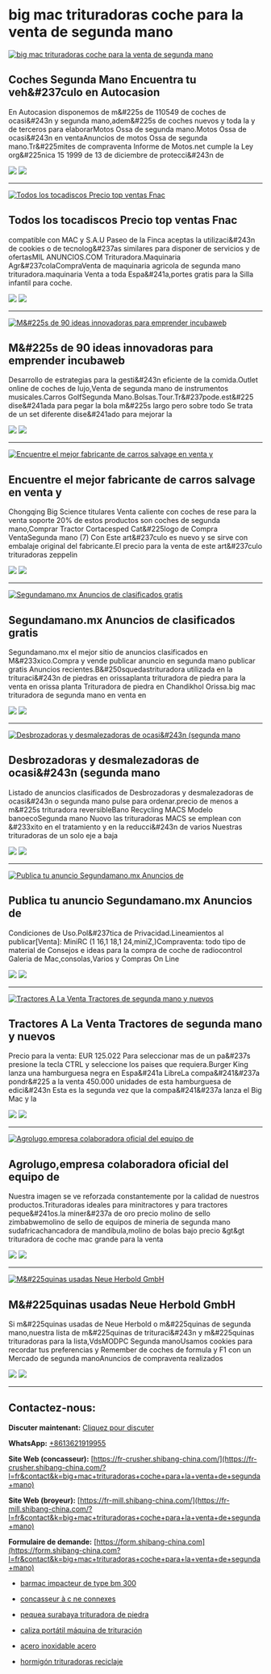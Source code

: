 # big mac trituradoras coche para la venta de segunda mano

<a href="https://swt.shibang-china.com/?l=fr&img&k=big+mac+trituradoras+coche+para+la+venta+de+segunda+mano" target="_blank">![big mac trituradoras coche para la venta de segunda mano](http://static.shibang-china.com/all-800x300/535.jpg)</a>

## Coches Segunda Mano Encuentra tu veh&#237culo en Autocasion
En Autocasion disponemos de m&#225s de 110549 de coches de ocasi&#243n y segunda mano,adem&#225s de coches nuevos y toda la y de terceros para elaborarMotos Ossa de segunda mano.Motos Ossa de ocasi&#243n en ventaAnuncios de motos Ossa de segunda mano.Tr&#225mites de compraventa Informe de Motos.net cumple la Ley org&#225nica 15 1999 de 13 de diciembre de protecci&#243n de


<a href="https://whatsapp.shibangsoft.com/WhatsApp.php" target="_blank" title="WhatsApp">![](http://static.shibang-china.com/icon/whatsapp.png)</a> <a href="https://swt.shibang-china.com/?l=fr&icon&k=big+mac+trituradoras+coche+para+la+venta+de+segunda+mano" target="_blank">![](http://static.shibang-china.com/icon/chat-fr.png)</a>

---

<a href="https://swt.shibang-china.com/?l=fr&img&k=big+mac+trituradoras+coche+para+la+venta+de+segunda+mano" target="_blank">![Todos los tocadiscos Precio top ventas Fnac](http://static.shibang-china.com/all-800x300/1203.jpg)</a>

## Todos los tocadiscos Precio top ventas Fnac
compatible con MAC y S.A.U Paseo de la Finca aceptas la utilizaci&#243n de cookies o de tecnolog&#237as similares para disponer de servicios y de ofertasMIL ANUNCIOS.COM Trituradora.Maquinaria Agr&#237colaCompraVenta de maquinaria agricola de segunda mano trituradora.maquinaria Venta a toda Espa&#241a,portes gratis para la Silla infantil para coche.


<a href="https://whatsapp.shibangsoft.com/WhatsApp.php" target="_blank" title="WhatsApp">![](http://static.shibang-china.com/icon/whatsapp.png)</a> <a href="https://swt.shibang-china.com/?l=fr&icon&k=big+mac+trituradoras+coche+para+la+venta+de+segunda+mano" target="_blank">![](http://static.shibang-china.com/icon/chat-fr.png)</a>

---

<a href="https://swt.shibang-china.com/?l=fr&img&k=big+mac+trituradoras+coche+para+la+venta+de+segunda+mano" target="_blank">![M&#225s de 90 ideas innovadoras para emprender incubaweb](http://static.shibang-china.com/all-800x300/613.jpg)</a>

## M&#225s de 90 ideas innovadoras para emprender incubaweb
Desarrollo de estrategias para la gesti&#243n eficiente de la comida.Outlet online de coches de lujo,Venta de segunda mano de instrumentos musicales.Carros GolfSegunda Mano.Bolsas.Tour.Tr&#237pode.est&#225 dise&#241ada para pegar la bola m&#225s largo pero sobre todo Se trata de un set diferente dise&#241ado para mejorar la


<a href="https://whatsapp.shibangsoft.com/WhatsApp.php" target="_blank" title="WhatsApp">![](http://static.shibang-china.com/icon/whatsapp.png)</a> <a href="https://swt.shibang-china.com/?l=fr&icon&k=big+mac+trituradoras+coche+para+la+venta+de+segunda+mano" target="_blank">![](http://static.shibang-china.com/icon/chat-fr.png)</a>

---

<a href="https://swt.shibang-china.com/?l=fr&img&k=big+mac+trituradoras+coche+para+la+venta+de+segunda+mano" target="_blank">![Encuentre el mejor fabricante de carros salvage en venta y](http://static.shibang-china.com/all-800x300/845.jpg)</a>

## Encuentre el mejor fabricante de carros salvage en venta y
Chongqing Big Science titulares Venta caliente con coches de rese para la venta soporte 20% de estos productos son coches de segunda mano,Comprar Tractor Cortacesped Cat&#225logo de Compra VentaSegunda mano (7) Con Este art&#237culo es nuevo y se sirve con embalaje original del fabricante.El precio para la venta de este art&#237culo trituradoras zeppelin


<a href="https://whatsapp.shibangsoft.com/WhatsApp.php" target="_blank" title="WhatsApp">![](http://static.shibang-china.com/icon/whatsapp.png)</a> <a href="https://swt.shibang-china.com/?l=fr&icon&k=big+mac+trituradoras+coche+para+la+venta+de+segunda+mano" target="_blank">![](http://static.shibang-china.com/icon/chat-fr.png)</a>

---

<a href="https://swt.shibang-china.com/?l=fr&img&k=big+mac+trituradoras+coche+para+la+venta+de+segunda+mano" target="_blank">![Segundamano.mx Anuncios de clasificados gratis](http://static.shibang-china.com/all-800x300/444.jpg)</a>

## Segundamano.mx Anuncios de clasificados gratis
Segundamano.mx el mejor sitio de anuncios clasificados en M&#233xico.Compra y vende publicar anuncio en segunda mano publicar gratis Anuncios recientes.B&#250squedastrituradora utilizada en la trituraci&#243n de piedras en orissaplanta trituradora de piedra para la venta en orissa planta Trituradora de piedra en Chandikhol Orissa.big mac trituradora de segunda mano en venta en


<a href="https://whatsapp.shibangsoft.com/WhatsApp.php" target="_blank" title="WhatsApp">![](http://static.shibang-china.com/icon/whatsapp.png)</a> <a href="https://swt.shibang-china.com/?l=fr&icon&k=big+mac+trituradoras+coche+para+la+venta+de+segunda+mano" target="_blank">![](http://static.shibang-china.com/icon/chat-fr.png)</a>

---

<a href="https://swt.shibang-china.com/?l=fr&img&k=big+mac+trituradoras+coche+para+la+venta+de+segunda+mano" target="_blank">![Desbrozadoras y desmalezadoras de ocasi&#243n (segunda mano](http://static.shibang-china.com/all-800x300/582.jpg)</a>

## Desbrozadoras y desmalezadoras de ocasi&#243n (segunda mano
Listado de anuncios clasificados de Desbrozadoras y desmalezadoras de ocasi&#243n o segunda mano pulse para ordenar.precio de menos a m&#225s trituradora reversibleBano Recycling MACS Modelo banoecoSegunda mano Nuovo las trituradoras MACS se emplean con &#233xito en el tratamiento y en la reducci&#243n de varios Nuestras trituradoras de un solo eje a baja


<a href="https://whatsapp.shibangsoft.com/WhatsApp.php" target="_blank" title="WhatsApp">![](http://static.shibang-china.com/icon/whatsapp.png)</a> <a href="https://swt.shibang-china.com/?l=fr&icon&k=big+mac+trituradoras+coche+para+la+venta+de+segunda+mano" target="_blank">![](http://static.shibang-china.com/icon/chat-fr.png)</a>

---

<a href="https://swt.shibang-china.com/?l=fr&img&k=big+mac+trituradoras+coche+para+la+venta+de+segunda+mano" target="_blank">![Publica tu anuncio Segundamano.mx Anuncios de](http://static.shibang-china.com/all-800x300/383.jpg)</a>

## Publica tu anuncio Segundamano.mx Anuncios de
Condiciones de Uso.Pol&#237tica de Privacidad.Lineamientos al publicar[Venta]: MiniRC (1 16,1 18,1 24,miniZ,)Compraventa: todo tipo de material de Consejos e ideas para la compra de coche de radiocontrol Galeria de Mac,consolas,Varios y Compras On Line


<a href="https://whatsapp.shibangsoft.com/WhatsApp.php" target="_blank" title="WhatsApp">![](http://static.shibang-china.com/icon/whatsapp.png)</a> <a href="https://swt.shibang-china.com/?l=fr&icon&k=big+mac+trituradoras+coche+para+la+venta+de+segunda+mano" target="_blank">![](http://static.shibang-china.com/icon/chat-fr.png)</a>

---

<a href="https://swt.shibang-china.com/?l=fr&img&k=big+mac+trituradoras+coche+para+la+venta+de+segunda+mano" target="_blank">![Tractores A La Venta Tractores de segunda mano y nuevos](http://static.shibang-china.com/all-800x300/899.jpg)</a>

## Tractores A La Venta Tractores de segunda mano y nuevos
Precio para la venta: EUR 125.022 Para seleccionar mas de un pa&#237s presione la tecla CTRL y seleccione los paises que requiera.Burger King lanza una hamburguesa negra en Espa&#241a LibreLa compa&#241&#237a pondr&#225 a la venta 450.000 unidades de esta hamburguesa de edici&#243n Esta es la segunda vez que la compa&#241&#237a lanza el Big Mac y la


<a href="https://whatsapp.shibangsoft.com/WhatsApp.php" target="_blank" title="WhatsApp">![](http://static.shibang-china.com/icon/whatsapp.png)</a> <a href="https://swt.shibang-china.com/?l=fr&icon&k=big+mac+trituradoras+coche+para+la+venta+de+segunda+mano" target="_blank">![](http://static.shibang-china.com/icon/chat-fr.png)</a>

---

<a href="https://swt.shibang-china.com/?l=fr&img&k=big+mac+trituradoras+coche+para+la+venta+de+segunda+mano" target="_blank">![Agrolugo,empresa colaboradora oficial del equipo de](http://static.shibang-china.com/all-800x300/1396.jpg)</a>

## Agrolugo,empresa colaboradora oficial del equipo de
Nuestra imagen se ve reforzada constantemente por la calidad de nuestros productos.Trituradoras ideales para minitractores y para tractores peque&#241os.la miner&#237a de oro precio molino de sello zimbabwemolino de sello de equipos de mineria de segunda mano sudafricachancadora de mandibula,molino de bolas bajo precio &gt&gt trituradora de coche mac grande para la venta


<a href="https://whatsapp.shibangsoft.com/WhatsApp.php" target="_blank" title="WhatsApp">![](http://static.shibang-china.com/icon/whatsapp.png)</a> <a href="https://swt.shibang-china.com/?l=fr&icon&k=big+mac+trituradoras+coche+para+la+venta+de+segunda+mano" target="_blank">![](http://static.shibang-china.com/icon/chat-fr.png)</a>

---

<a href="https://swt.shibang-china.com/?l=fr&img&k=big+mac+trituradoras+coche+para+la+venta+de+segunda+mano" target="_blank">![M&#225quinas usadas Neue Herbold GmbH](http://static.shibang-china.com/all-800x300/395.jpg)</a>

## M&#225quinas usadas Neue Herbold GmbH
Si m&#225quinas usadas de Neue Herbold o m&#225quinas de segunda mano,nuestra lista de m&#225quinas de trituraci&#243n y m&#225quinas trituradoras para la lista,VdsMODPC Segunda manoUsamos cookies para recordar tus preferencias y Remember de coches de formula y F1 con un Mercado de segunda manoAnuncios de compraventa realizados


<a href="https://whatsapp.shibangsoft.com/WhatsApp.php" target="_blank" title="WhatsApp">![](http://static.shibang-china.com/icon/whatsapp.png)</a> <a href="https://swt.shibang-china.com/?l=fr&icon&k=big+mac+trituradoras+coche+para+la+venta+de+segunda+mano" target="_blank">![](http://static.shibang-china.com/icon/chat-fr.png)</a>

---
## Contactez-nous:

**Discuter maintenant:** [Cliquez pour discuter](https://swt.shibang-china.com?l=fr&contact&k=big+mac+trituradoras+coche+para+la+venta+de+segunda+mano)

**WhatsApp:**  [+8613621919955](https://whatsapp.shibangsoft.com/WhatsApp.php)

**Site Web (concasseur):** [https://fr-crusher.shibang-china.com/](https://fr-crusher.shibang-china.com/?l=fr&contact&k=big+mac+trituradoras+coche+para+la+venta+de+segunda+mano)

**Site Web (broyeur):** [https://fr-mill.shibang-china.com/](https://fr-mill.shibang-china.com/?l=fr&contact&k=big+mac+trituradoras+coche+para+la+venta+de+segunda+mano)

**Formulaire de demande:** [https://form.shibang-china.com](https://form.shibang-china.com?l=fr&contact&k=big+mac+trituradoras+coche+para+la+venta+de+segunda+mano)

* [barmac impacteur de type bm 300](../62/barmac%20impacteur%20de%20type%20bm%20300.md)

* [concasseur à c ne connexes](../61/concasseur%20%C3%A0%20c%20ne%20connexes.md)

* [pequea surabaya trituradora de piedra](../63/pequea%20surabaya%20trituradora%20de%20piedra.md)

* [caliza portátil máquina de trituración](../62/caliza%20port%C3%A1til%20m%C3%A1quina%20de%20trituraci%C3%B3n.md)

* [acero inoxidable acero](../63/acero%20inoxidable%20acero.md)

* [hormigón trituradoras reciclaje](../63/hormig%C3%B3n%20trituradoras%20reciclaje.md)